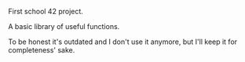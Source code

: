 First school 42 project.

A basic library of useful functions.

To be honest it's outdated and I don't use it anymore, but I'll keep it for completeness' sake.

